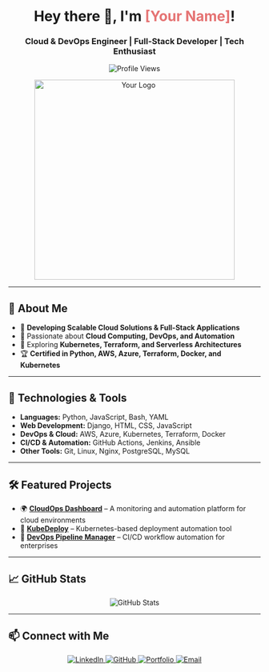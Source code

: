 <h1 align="center">Hey there 👋, I'm <span style="color:#E57373;">[Your Name]</span>!</h1>
<h3 align="center">Cloud & DevOps Engineer | Full-Stack Developer | Tech Enthusiast</h3>

<p align="center">
  <img src="https://komarev.com/ghpvc/?username=HimakarC&label=Profile%20views&color=E57373&style=flat" alt="Profile Views" />
</p>

<p align="center">
  <img src="[Your Logo URL]" alt="Your Logo" width="400"/>
</p>

---

## 🚀 About Me
- 🔨 **Developing Scalable Cloud Solutions & Full-Stack Applications**
- 🎯 Passionate about **Cloud Computing, DevOps, and Automation**  
- 🌱 Exploring **Kubernetes, Terraform, and Serverless Architectures**  
- 🏆 **Certified in Python, AWS, Azure, Terraform, Docker, and Kubernetes**  

---

## 🔧 Technologies & Tools

- **Languages:** Python, JavaScript, Bash, YAML  
- **Web Development:** Django, HTML, CSS, JavaScript  
- **DevOps & Cloud:** AWS, Azure, Kubernetes, Terraform, Docker  
- **CI/CD & Automation:** GitHub Actions, Jenkins, Ansible  
- **Other Tools:** Git, Linux, Nginx, PostgreSQL, MySQL  

---

## 🛠 Featured Projects  

- 🌍 **[CloudOps Dashboard](#)** – A monitoring and automation platform for cloud environments  
- 🔧 **[KubeDeploy](#)** – Kubernetes-based deployment automation tool  
- 🚀 **[DevOps Pipeline Manager](#)** – CI/CD workflow automation for enterprises  

---

## 📈 GitHub Stats  
<p align="center">
  <img src="https://github-readme-stats.vercel.app/api?username=HimakarC&show_icons=true&theme=tokyonight" alt="GitHub Stats" />
</p>

---

## 📫 Connect with Me  
<p align="center">
  <a href="https://linkedin.com/in/[YourLinkedIn]" target="_blank">
    <img src="https://img.shields.io/badge/LinkedIn-Profile-0A66C2?style=flat&logo=linkedin&logoColor=white" alt="LinkedIn" />
  </a>
  <a href="https://github.com/HimakarC" target="_blank">
    <img src="https://img.shields.io/badge/GitHub-Profile-181717?style=flat&logo=github&logoColor=white" alt="GitHub" />
  </a>
  <a href="[YourPortfolioURL]" target="_blank">
    <img src="https://img.shields.io/badge/Portfolio-Site-3DDC84?style=flat&logo=vercel&logoColor=white" alt="Portfolio" />
  </a>
  <a href="mailto:himakar365@gmail.com">
    <img src="https://img.shields.io/badge/Email-himakar365@gmail.com-D14836?style=flat&logo=gmail&logoColor=white" alt="Email" />
  </a>
</p>
